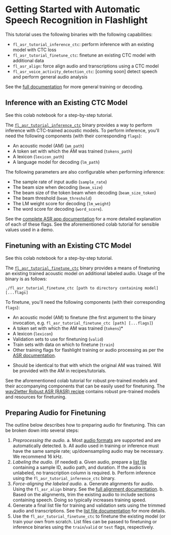 # Getting Started with Automatic Speech Recognition in Flashlight

This tutorial uses the following binaries with the following capabilities:
- `fl_asr_tutorial_inference_ctc`: perform inference with an existing model with CTC loss
- `fl_asr_tutorial_finetune_ctc`: finetune an existing CTC model with additional data
- `fl_asr_align`: force align audio and transcriptions using a CTC model
- `fl_asr_voice_activity_detection_ctc`: [coming soon] detect speech and perform general audio analysis

See the [full documentation](https://github.com/jacobkahn/flashlight/blob/tutorial_docs/flashlight/app/asr) for more general training or decoding.

## Inference with an Existing CTC Model

See this colab notebook for a step-by-step tutorial.

The [`fl_asr_tutorial_inference_ctc`](https://github.com/facebookresearch/flashlight/blob/master/flashlight/app/asr/tutorial/InferenceCTC.cpp) binary provides a way to perform inference with CTC-trained acoustic models. To perform inference, you'll need the following components (with their corresponding `flags`):
- An acoustic model (AM) (`am_path`)
- A token set with which the AM was trained (`tokens_path`)
- A lexicon (`lexicon_path`)
- A language model for decoding (`lm_path`)

The following parameters are also configurable when performing inference:
- The sample rate of input audio (`sample_rate`)
- The beam size when decoding (`beam_size`)
- The beam size of the token beam when decoding (`beam_size_token`)
- The beam threshold (`beam_threshold`)
- The LM weight score for decoding (`lm_weight`)
- The word score for decoding (`word_score`).

See the [complete ASR app documentation](https://github.com/jacobkahn/flashlight/blob/tutorial_docs/flashlight/app/asr/README.md) for a more detailed explanation of each of these flags. See the aforementioned colab tutorial for sensible values used in a demo.

## Finetuning with an Existing CTC Model

See this colab notebook for a step-by-step tutorial.

The [`fl_asr_tutorial_finetune_ctc`](https://github.com/jacobkahn/flashlight/blob/tutorial_docs/flashlight/app/asr/tutorial/FinetuneCTC.cpp) binary provides a means of finetuning an existing trained acoustic model on additional labeled audio. Usage of the binary is as follows:
```
./fl_asr_tutorial_finetune_ctc [path to directory containing model] [...flags]
```
To finetune, you'll need the following components (with their corresponding `flags`):
- An acoustic model (AM) to finetune (the first argument to the binary invocation, e.g. `fl_asr_tutorial_finetune_ctc [path] [...flags]`)
- A token set with which the AM was trained (`tokens`)*
- A lexicon (`lexicon`)
- Validation sets to use for finetuning (`valid`)
- Train sets with data on which to finetune (`train`)
- Other training flags for flashlight training or audio processing as per the [ASR documentation](https://github.com/jacobkahn/flashlight/blob/tutorial_docs/flashlight/app/asr/README.md).

* Should be identical to that with which the original AM was trained. Will be provided with the AM in recipes/tutorials.

See the aforementioned colab tutorial for robust pre-trained models and their accompanying components that can be easily used for finetuning. The [wav2letter Robust ASR (RASR) recipe](https://github.com/facebookresearch/wav2letter/tree/master/recipes/rasr) contains robust pre-trained models and resources for finetuning.

## Preparing Audio for Finetuning

The outline below describes how to preparing audio for finetuning. This can be broken down into several steps:
1. *Preprocessing the audio.*
  a. Most [audio formats](http://libsndfile.github.io/libsndfile/formats.html) are supported and are automatically detected.
  b. All audio used in training or inference must have the same sample rate; up/downsampling audio may be necessary. We recommend 16 kHz.
2. *Labeling the audio.* (if needed)
  a. Given audio, prepare a [list file](https://github.com/jacobkahn/flashlight/blob/tutorial_docs/flashlight/app/asr/README.md#audio-and-transcriptions-data) containing a sample ID, audio path, and duration. If the audio is unlabeled, no transcription column is required.
  b. Perform inference using the `fl_asr_tutorial_inference_ctc` binary.
3. *Force-aligning the labeled audio.*
  a. Generate alignments for audio. Using the `fl_asr_align` binary. See the [full alignment documentation](https://github.com/facebookresearch/flashlight/blob/master/flashlight/app/asr/tools/alignment/).
  b. Based on the alignments, trim the existing audio to include sections containing speech. Doing so typically increases training speed.
4. Generate a final list file for training and validation sets using the trimmed audio and transcriptions. See the [list file documentation](https://github.com/jacobkahn/flashlight/blob/tutorial_docs/flashlight/app/asr/README.md#audio-and-transcriptions-data) for more details.
5. Use the `fl_asr_tutorial_finetune_ctc` to finetune the existing model (or train your own from scratch. List files can be passed to finetuning or inference binaries using the `train`/`valid` or `test` flags, respectively.
